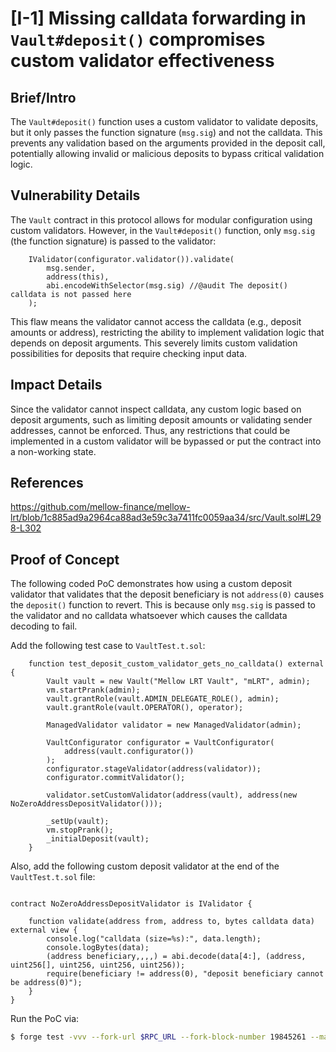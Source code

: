 # [I-1] Missing calldata forwarding in `Vault#deposit()` compromises custom validator effectiveness

## Brief/Intro

The `Vault#deposit()` function uses a custom validator to validate deposits, but it only passes the function signature (`msg.sig`) and not the calldata. This prevents any validation based on the arguments provided in the deposit call, potentially allowing invalid or malicious deposits to bypass critical validation logic.

## Vulnerability Details

The `Vault` contract in this protocol allows for modular configuration using custom validators. However, in the `Vault#deposit()` function, only `msg.sig` (the function signature) is passed to the validator:

```solidity
	IValidator(configurator.validator()).validate(
		msg.sender,
		address(this),
		abi.encodeWithSelector(msg.sig) //@audit The deposit() calldata is not passed here
	);
```

This flaw means the validator cannot access the calldata (e.g., deposit amounts or address), restricting the ability to implement validation logic that depends on deposit arguments. This severely limits custom validation possibilities for deposits that require checking input data.

## Impact Details

Since the validator cannot inspect calldata, any custom logic based on deposit arguments, such as limiting deposit amounts or validating sender addresses, cannot be enforced. Thus, any restrictions that could be implemented in a custom validator will be bypassed or put the contract into a non-working state.

## References

https://github.com/mellow-finance/mellow-lrt/blob/1c885ad9a2964ca88ad3e59c3a7411fc0059aa34/src/Vault.sol#L298-L302

## Proof of Concept

The following coded PoC demonstrates how using a custom deposit validator that validates that the deposit beneficiary is not `address(0)` causes the `deposit()` function to revert. This is because only `msg.sig` is passed to the validator and no calldata whatsoever which causes the calldata decoding to fail.

Add the following test case to `VaultTest.t.sol`:

```solidity
    function test_deposit_custom_validator_gets_no_calldata() external {
        Vault vault = new Vault("Mellow LRT Vault", "mLRT", admin);
        vm.startPrank(admin);
        vault.grantRole(vault.ADMIN_DELEGATE_ROLE(), admin);
        vault.grantRole(vault.OPERATOR(), operator);

        ManagedValidator validator = new ManagedValidator(admin);

        VaultConfigurator configurator = VaultConfigurator(
            address(vault.configurator())
        );
        configurator.stageValidator(address(validator));
        configurator.commitValidator();

        validator.setCustomValidator(address(vault), address(new NoZeroAddressDepositValidator()));

        _setUp(vault);
        vm.stopPrank();
        _initialDeposit(vault);
    }
```

Also, add the following custom deposit validator at the end of the `VaultTest.t.sol` file:

```solidity

contract NoZeroAddressDepositValidator is IValidator {

    function validate(address from, address to, bytes calldata data) external view {
        console.log("calldata (size=%s):", data.length);
        console.logBytes(data);
        (address beneficiary,,,,) = abi.decode(data[4:], (address, uint256[], uint256, uint256, uint256));
        require(beneficiary != address(0), "deposit beneficiary cannot be address(0)");
    }
}
```

Run the PoC via:

```sh
$ forge test -vvv --fork-url $RPC_URL --fork-block-number 19845261 --match-test test_deposit_custom_validator_gets_no_calldata
```

